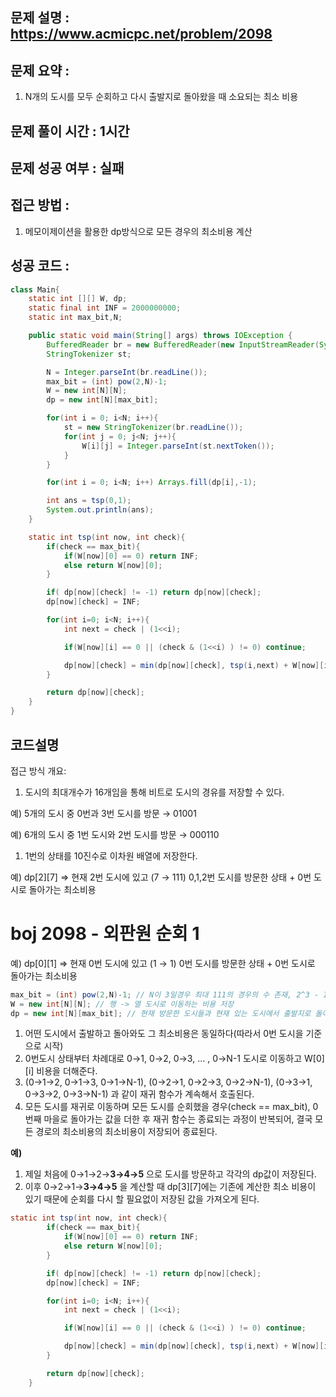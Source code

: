 ## 문제 설명 : https://www.acmicpc.net/problem/2098

## 문제 요약 :

1. N개의 도시를 모두 순회하고 다시 출발지로 돌아왔을 때 소요되는 최소 비용

## 문제 풀이 시간 : 1시간

## 문제 성공 여부 : 실패

## 접근 방법 :

1. 메모이제이션을 활용한 dp방식으로 모든 경우의 최소비용 계산

## 성공 코드 :

```java
class Main{
    static int [][] W, dp;
    static final int INF = 2000000000;
    static int max_bit,N;

    public static void main(String[] args) throws IOException {
        BufferedReader br = new BufferedReader(new InputStreamReader(System.in));
        StringTokenizer st;

        N = Integer.parseInt(br.readLine());
        max_bit = (int) pow(2,N)-1;
        W = new int[N][N];
        dp = new int[N][max_bit];

        for(int i = 0; i<N; i++){
            st = new StringTokenizer(br.readLine());
            for(int j = 0; j<N; j++){
                W[i][j] = Integer.parseInt(st.nextToken());
            }
        }

        for(int i = 0; i<N; i++) Arrays.fill(dp[i],-1);

        int ans = tsp(0,1);
        System.out.println(ans);
    }

    static int tsp(int now, int check){
        if(check == max_bit){
            if(W[now][0] == 0) return INF;
            else return W[now][0];
        }

        if( dp[now][check] != -1) return dp[now][check];
        dp[now][check] = INF;

        for(int i=0; i<N; i++){
            int next = check | (1<<i);

            if(W[now][i] == 0 || (check & (1<<i) ) != 0) continue;

            dp[now][check] = min(dp[now][check], tsp(i,next) + W[now][i]);
        }

        return dp[now][check];
    }
}
```

## 코드설명

접근 방식 개요:

1. 도시의 최대개수가 16개임을 통해 비트로 도시의 경유를 저장할 수 있다.

예) 5개의 도시 중 0번과 3번 도시를 방문 → 01001

예) 6개의 도시 중 1번 도시와 2번 도시를 방문 → 000110

1. 1번의 상태를 10진수로 이차원 배열에 저장한다.

예) dp[2][7] ⇒ 현재 2번 도시에 있고 (7 → 111) 0,1,2번 도시를 방문한 상태 + 0번 도시로 돌아가는 최소비용

# boj 2098 - 외판원 순회 1

예) dp[0][1] ⇒ 현재 0번 도시에 있고 (1 → 1) 0번 도시를 방문한 상태 + 0번 도시로 돌아가는 최소비용

```java
max_bit = (int) pow(2,N)-1; // N이 3일경우 최대 111의 경우의 수 존재, 2^3 - 1인 7 (111) 계산
W = new int[N][N]; // 행 -> 열 도시로 이동하는 비용 저장
dp = new int[N][max_bit]; // 현재 방문한 도시들과 현재 있는 도시에서 출발지로 돌아가는 최소비용
```

1. 어떤 도시에서 출발하고 돌아와도 그 최소비용은 동일하다(따라서 0번 도시을 기준으로 시작)
2. 0번도시 상태부터 차례대로 0→1, 0→2, 0→3, … , 0→N-1 도시로 이동하고 W[0][i] 비용을 더해준다.
3. (0→1→2, 0→1→3, 0→1→N-1), (0→2→1, 0→2→3, 0→2→N-1), (0→3→1, 0→3→2, 0→3→N-1) 과 같이 재귀 함수가 계속해서 호출된다.
4. 모든 도시를 재귀로 이동하며 모든 도시를 순회했을 경우(check == max_bit), 0번째 마을로 돌아가는 값을 더한 후 재귀 함수는 종료되는 과정이 반복되어, 결국 모든 경로의 최소비용의 최소비용이 저장되어 종료된다.

**예)**

1. 제일 처음에 0→1→2→**3→4→5** 으로 도시를 방문하고 각각의 dp값이 저장된다.
2. 이후 0→2→1→**3→4→5** 을 계산할 때 dp[3][7]에는 기존에 계산한 최소 비용이 있기 때문에 순회를 다시 할 필요없이 저장된 값을 가져오게 된다.

```java
static int tsp(int now, int check){
        if(check == max_bit){
            if(W[now][0] == 0) return INF;
            else return W[now][0];
        }

        if( dp[now][check] != -1) return dp[now][check];
        dp[now][check] = INF;

        for(int i=0; i<N; i++){
            int next = check | (1<<i);

            if(W[now][i] == 0 || (check & (1<<i) ) != 0) continue;

            dp[now][check] = min(dp[now][check], tsp(i,next) + W[now][i]);
        }

        return dp[now][check];
    }
```

